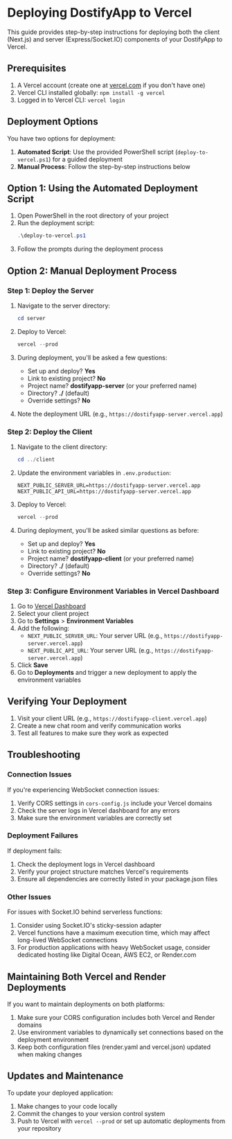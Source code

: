 # Deploying DostifyApp to Vercel

This guide provides step-by-step instructions for deploying both the client (Next.js) and server (Express/Socket.IO) components of your DostifyApp to Vercel.

## Prerequisites

1. A Vercel account (create one at [vercel.com](https://vercel.com) if you don't have one)
2. Vercel CLI installed globally: `npm install -g vercel`
3. Logged in to Vercel CLI: `vercel login`

## Deployment Options

You have two options for deployment:

1. **Automated Script**: Use the provided PowerShell script (`deploy-to-vercel.ps1`) for a guided deployment
2. **Manual Process**: Follow the step-by-step instructions below

## Option 1: Using the Automated Deployment Script

1. Open PowerShell in the root directory of your project
2. Run the deployment script:
   ```powershell
   .\deploy-to-vercel.ps1
   ```
3. Follow the prompts during the deployment process

## Option 2: Manual Deployment Process

### Step 1: Deploy the Server

1. Navigate to the server directory:

   ```powershell
   cd server
   ```

2. Deploy to Vercel:
   ```powershell
   vercel --prod
   ```
3. During deployment, you'll be asked a few questions:

   - Set up and deploy? **Yes**
   - Link to existing project? **No**
   - Project name? **dostifyapp-server** (or your preferred name)
   - Directory? **./** (default)
   - Override settings? **No**

4. Note the deployment URL (e.g., `https://dostifyapp-server.vercel.app`)

### Step 2: Deploy the Client

1. Navigate to the client directory:

   ```powershell
   cd ../client
   ```

2. Update the environment variables in `.env.production`:

   ```
   NEXT_PUBLIC_SERVER_URL=https://dostifyapp-server.vercel.app
   NEXT_PUBLIC_API_URL=https://dostifyapp-server.vercel.app
   ```

3. Deploy to Vercel:

   ```powershell
   vercel --prod
   ```

4. During deployment, you'll be asked similar questions as before:
   - Set up and deploy? **Yes**
   - Link to existing project? **No**
   - Project name? **dostifyapp-client** (or your preferred name)
   - Directory? **./** (default)
   - Override settings? **No**

### Step 3: Configure Environment Variables in Vercel Dashboard

1. Go to [Vercel Dashboard](https://vercel.com/dashboard)
2. Select your client project
3. Go to **Settings** > **Environment Variables**
4. Add the following:
   - `NEXT_PUBLIC_SERVER_URL`: Your server URL (e.g., `https://dostifyapp-server.vercel.app`)
   - `NEXT_PUBLIC_API_URL`: Your server URL (e.g., `https://dostifyapp-server.vercel.app`)
5. Click **Save**
6. Go to **Deployments** and trigger a new deployment to apply the environment variables

## Verifying Your Deployment

1. Visit your client URL (e.g., `https://dostifyapp-client.vercel.app`)
2. Create a new chat room and verify communication works
3. Test all features to make sure they work as expected

## Troubleshooting

### Connection Issues

If you're experiencing WebSocket connection issues:

1. Verify CORS settings in `cors-config.js` include your Vercel domains
2. Check the server logs in Vercel dashboard for any errors
3. Make sure the environment variables are correctly set

### Deployment Failures

If deployment fails:

1. Check the deployment logs in Vercel dashboard
2. Verify your project structure matches Vercel's requirements
3. Ensure all dependencies are correctly listed in your package.json files

### Other Issues

For issues with Socket.IO behind serverless functions:

1. Consider using Socket.IO's sticky-session adapter
2. Vercel functions have a maximum execution time, which may affect long-lived WebSocket connections
3. For production applications with heavy WebSocket usage, consider dedicated hosting like Digital Ocean, AWS EC2, or Render.com

## Maintaining Both Vercel and Render Deployments

If you want to maintain deployments on both platforms:

1. Make sure your CORS configuration includes both Vercel and Render domains
2. Use environment variables to dynamically set connections based on the deployment environment
3. Keep both configuration files (render.yaml and vercel.json) updated when making changes

## Updates and Maintenance

To update your deployed application:

1. Make changes to your code locally
2. Commit the changes to your version control system
3. Push to Vercel with `vercel --prod` or set up automatic deployments from your repository
